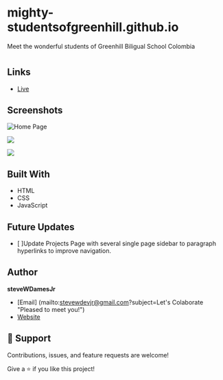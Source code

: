 # mighty-studentsofgreenhill.github.io
Meet the wonderful students of Greenhill Biligual School Colombia
<h1 align="center"><Mighty Students of Greenhill></h1>

<p align="center"><project-description></p>

## Links
  
- [Live](<https://stevewdamesjr.github.io/mighty-studentsofgreenhill.github.io/> "Live View")


## Screenshots

![Home Page](/screenshots/Snapshot.png "Home Page")

![](/screenshots/2.png)

![](/screenshots/3.png)


## Built With

- HTML
- CSS
- JavaScript

## Future Updates

- [ ]Update Projects Page with several single page sidebar to paragraph hyperlinks to improve navigation.

## Author

**steveWDamesJr**

- [Email] (mailto:stevewdevjr@gmail.com?subject=Let's Colaborate "Pleased to meet you!")
- [Website](https://github.com/steveWDamesJr "Welcome")

## 🤝 Support

Contributions, issues, and feature requests are welcome!

Give a ⭐️ if you like this project!
